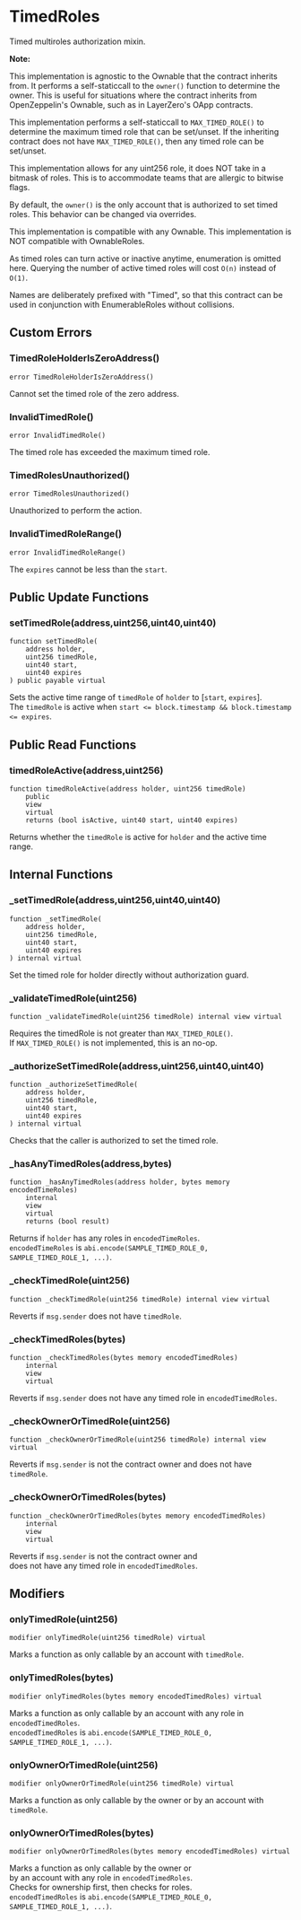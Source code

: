 # TimedRoles

Timed multiroles authorization mixin.


<b>Note:</b>

This implementation is agnostic to the Ownable that the contract inherits from.
It performs a self-staticcall to the `owner()` function to determine the owner.
This is useful for situations where the contract inherits from
OpenZeppelin's Ownable, such as in LayerZero's OApp contracts.

This implementation performs a self-staticcall to `MAX_TIMED_ROLE()` to determine
the maximum timed role that can be set/unset. If the inheriting contract does not
have `MAX_TIMED_ROLE()`, then any timed role can be set/unset.

This implementation allows for any uint256 role,
it does NOT take in a bitmask of roles.
This is to accommodate teams that are allergic to bitwise flags.

By default, the `owner()` is the only account that is authorized to set timed roles.
This behavior can be changed via overrides.

This implementation is compatible with any Ownable.
This implementation is NOT compatible with OwnableRoles.

As timed roles can turn active or inactive anytime, enumeration is omitted here.
Querying the number of active timed roles will cost `O(n)` instead of `O(1)`.

Names are deliberately prefixed with "Timed", so that this contract
can be used in conjunction with EnumerableRoles without collisions.



<!-- customintro:start --><!-- customintro:end -->

## Custom Errors

### TimedRoleHolderIsZeroAddress()

```solidity
error TimedRoleHolderIsZeroAddress()
```

Cannot set the timed role of the zero address.

### InvalidTimedRole()

```solidity
error InvalidTimedRole()
```

The timed role has exceeded the maximum timed role.

### TimedRolesUnauthorized()

```solidity
error TimedRolesUnauthorized()
```

Unauthorized to perform the action.

### InvalidTimedRoleRange()

```solidity
error InvalidTimedRoleRange()
```

The `expires` cannot be less than the `start`.

## Public Update Functions

### setTimedRole(address,uint256,uint40,uint40)

```solidity
function setTimedRole(
    address holder,
    uint256 timedRole,
    uint40 start,
    uint40 expires
) public payable virtual
```

Sets the active time range of `timedRole` of `holder` to [`start`, `expires`].   
The `timedRole` is active when `start <= block.timestamp && block.timestamp <= expires`.

## Public Read Functions

### timedRoleActive(address,uint256)

```solidity
function timedRoleActive(address holder, uint256 timedRole)
    public
    view
    virtual
    returns (bool isActive, uint40 start, uint40 expires)
```

Returns whether the `timedRole` is active for `holder` and the active time range.

## Internal Functions

### _setTimedRole(address,uint256,uint40,uint40)

```solidity
function _setTimedRole(
    address holder,
    uint256 timedRole,
    uint40 start,
    uint40 expires
) internal virtual
```

Set the timed role for holder directly without authorization guard.

### _validateTimedRole(uint256)

```solidity
function _validateTimedRole(uint256 timedRole) internal view virtual
```

Requires the timedRole is not greater than `MAX_TIMED_ROLE()`.   
If `MAX_TIMED_ROLE()` is not implemented, this is an no-op.

### _authorizeSetTimedRole(address,uint256,uint40,uint40)

```solidity
function _authorizeSetTimedRole(
    address holder,
    uint256 timedRole,
    uint40 start,
    uint40 expires
) internal virtual
```

Checks that the caller is authorized to set the timed role.

### _hasAnyTimedRoles(address,bytes)

```solidity
function _hasAnyTimedRoles(address holder, bytes memory encodedTimeRoles)
    internal
    view
    virtual
    returns (bool result)
```

Returns if `holder` has any roles in `encodedTimeRoles`.   
`encodedTimeRoles` is `abi.encode(SAMPLE_TIMED_ROLE_0, SAMPLE_TIMED_ROLE_1, ...)`.

### _checkTimedRole(uint256)

```solidity
function _checkTimedRole(uint256 timedRole) internal view virtual
```

Reverts if `msg.sender` does not have `timedRole`.

### _checkTimedRoles(bytes)

```solidity
function _checkTimedRoles(bytes memory encodedTimedRoles)
    internal
    view
    virtual
```

Reverts if `msg.sender` does not have any timed role in `encodedTimedRoles`.

### _checkOwnerOrTimedRole(uint256)

```solidity
function _checkOwnerOrTimedRole(uint256 timedRole) internal view virtual
```

Reverts if `msg.sender` is not the contract owner and does not have `timedRole`.

### _checkOwnerOrTimedRoles(bytes)

```solidity
function _checkOwnerOrTimedRoles(bytes memory encodedTimedRoles)
    internal
    view
    virtual
```

Reverts if `msg.sender` is not the contract owner and   
does not have any timed role in `encodedTimedRoles`.

## Modifiers

### onlyTimedRole(uint256)

```solidity
modifier onlyTimedRole(uint256 timedRole) virtual
```

Marks a function as only callable by an account with `timedRole`.

### onlyTimedRoles(bytes)

```solidity
modifier onlyTimedRoles(bytes memory encodedTimedRoles) virtual
```

Marks a function as only callable by an account with any role in `encodedTimedRoles`.   
`encodedTimedRoles` is `abi.encode(SAMPLE_TIMED_ROLE_0, SAMPLE_TIMED_ROLE_1, ...)`.

### onlyOwnerOrTimedRole(uint256)

```solidity
modifier onlyOwnerOrTimedRole(uint256 timedRole) virtual
```

Marks a function as only callable by the owner or by an account with `timedRole`.

### onlyOwnerOrTimedRoles(bytes)

```solidity
modifier onlyOwnerOrTimedRoles(bytes memory encodedTimedRoles) virtual
```

Marks a function as only callable by the owner or   
by an account with any role in `encodedTimedRoles`.   
Checks for ownership first, then checks for roles.   
`encodedTimedRoles` is `abi.encode(SAMPLE_TIMED_ROLE_0, SAMPLE_TIMED_ROLE_1, ...)`.